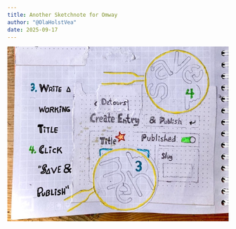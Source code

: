 ```yaml
---
title: Another Sketchnote for Omway
author: "@OlaHolstVea"
date: 2025-09-17
---
```


![Sketchnote](2-OMWAY-2025-sep-17-issue-51-sketchNote-v1-Omway-detour-smaller.png)